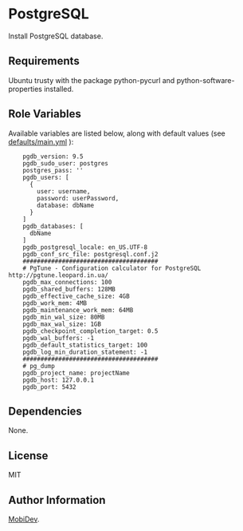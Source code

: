 PostgreSQL
=========

Install PostgreSQL database.

Requirements
------------

Ubuntu trusty with the package python-pycurl and python-software-properties installed.

Role Variables
--------------

Available variables are listed below, along with default values (see [defaults/main.yml](defaults/main.yml) ):


        pgdb_version: 9.5
        pgdb_sudo_user: postgres
        postgres_pass: ''
        pgdb_users: [
          {
            user: username,
            password: userPassword,
            database: dbName
          }
        ]
        pgdb_databases: [
          dbName
        ]
        pgdb_postgresql_locale: en_US.UTF-8
        pgdb_conf_src_file: postgresql.conf.j2
        ######################################
        # PgTune - Configuration calculator for PostgreSQL http://pgtune.leopard.in.ua/
        pgdb_max_connections: 100
        pgdb_shared_buffers: 128MB
        pgdb_effective_cache_size: 4GB
        pgdb_work_mem: 4MB
        pgdb_maintenance_work_mem: 64MB
        pgdb_min_wal_size: 80MB
        pgdb_max_wal_size: 1GB
        pgdb_checkpoint_completion_target: 0.5
        pgdb_wal_buffers: -1
        pgdb_default_statistics_target: 100
        pgdb_log_min_duration_statement: -1        
        ######################################
        # pg_dump
        pgdb_project_name: projectName
        pgdb_host: 127.0.0.1
        pgdb_port: 5432

Dependencies
------------

None.

License
-------

MIT

Author Information
------------------

[MobiDev](http://mobidev.biz/).
